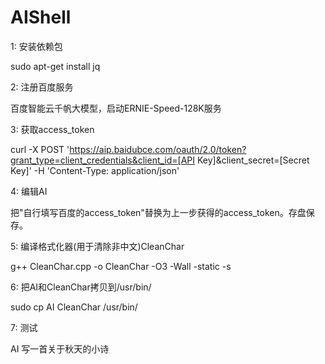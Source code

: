 # AIShell

1:	安装依赖包

sudo apt-get install jq

2:	注册百度服务
	
百度智能云千帆大模型，启动ERNIE-Speed-128K服务

3:	获取access_token

curl -X POST 'https://aip.baidubce.com/oauth/2.0/token?grant_type=client_credentials&client_id=[API Key]&client_secret=[Secret Key]'  -H 'Content-Type: application/json' 

4:	编辑AI

把"自行填写百度的access_token"替换为上一步获得的access_token。存盘保存。

5:	编译格式化器(用于清除非中文)CleanChar

g++ CleanChar.cpp -o CleanChar -O3 -Wall -static -s

6:	把AI和CleanChar拷贝到/usr/bin/

sudo cp AI CleanChar /usr/bin/

7:	测试

AI	写一首关于秋天的小诗
